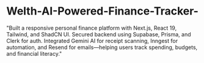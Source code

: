 # Welth-AI-Powered-Finance-Tracker-
"Built a responsive personal finance platform with Next.js, React 19, Tailwind, and ShadCN UI. Secured backend using Supabase, Prisma, and Clerk for auth. Integrated Gemini AI for receipt scanning, Inngest for automation, and Resend for emails—helping users track spending, budgets, and financial literacy."
